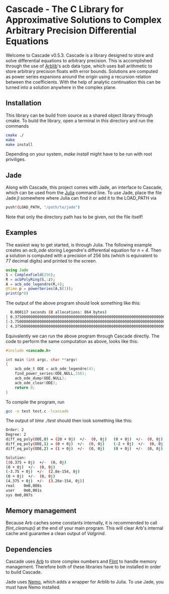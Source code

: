 # Cascade - The C Library for Approximative Solutions to Complex Arbitrary Precision Differential Equations

Welcome to Cascade v0.5.3.
Cascade is a library designed to store and solve differential equations to arbitrary precision. This is accomplished through the use of [Arblib](https://arblib.org)'s acb data type, which uses ball arithmetic to store arbitrary precision floats with error bounds. Solutions are computed as power series expanions around the origin using a recursion relation between the coefficients. With the help of analytic continuation this can be turned into a solution anywhere in the complex plane.

## Installation

This library can be build from source as a shared object library through cmake. To build the library, open a terminal in this directory and run the commands

```bash
cmake ./
make
make install
```
Depending on your system, *make install* might have to be run with root priviliges.

## Jade

Along with Cascade, this project comes with Jade, an interface to Cascade, which can be used from the [Julia](https://julialang.org) command line. To use Jade, place the file Jade.jl somewhere where Julia can find it or add it to the LOAD_PATH via

```bash
push!(LOAD_PATH, "/path/to/jade")
```
Note that only the directory path has to be given, not the file itself!

## Examples

The easiest way to get started, is through Julia. The following example creates an *acb_ode* storing Legendre's differential equation for *n = 4*. Then a solution is computed with a precision of 256 bits (which is equivalent to 77 decimal digits) and printed to the screen.

```julia
using Jade
S = ComplexField(256);
R = acbPolyRing(S,:z);
A = acb_ode_legendre(R,4);
@time p = powerSeries(A,S(1));
print(p*8)
```
The output of the above program should look something like this:

```bash
  0.000117 seconds (8 allocations: 864 bytes)
[ 0.37500000000000000000000000000000000000000000000000000000000000000000000000000 + i*0, 0 + i*0,
[-3.75000000000000000000000000000000000000000000000000000000000000000000000000000 +/- 1e-81] + i*0, 0 + i*0, 
[ 4.37500000000000000000000000000000000000000000000000000000000000000000000000000 +/- 1e-81] + i*0 ]
```

Equivalently we can run the above program through Cascade directly. The code to perform the same computation as above, looks like this:
```C
#include <cascade.h>

int main (int argc, char **argv)
{
    acb_ode_t ODE = acb_ode_legendre(4);
    find_power_series(ODE,NULL,256);
    acb_ode_dump(ODE,NULL);
    acb_ode_clear(ODE);
    return 0;
}
```

To compile the program, run
```bash
gcc -o test test.c -lcascade
```

The output of *time ./test* should then look something like this:
```bash
Order: 2
Degree: 2
diff_eq_poly(ODE,0) = (20 + 0j)  +/-  (0, 0j)	(0 + 0j)  +/-  (0, 0j)	(0 + 0j)  +/-  (0, 0j)	
diff_eq_poly(ODE,1) = (0 + 0j)  +/-  (0, 0j)	(-2 + 0j)  +/-  (0, 0j)	(0 + 0j)  +/-  (0, 0j)	
diff_eq_poly(ODE,2) = (1 + 0j)  +/-  (0, 0j)	(0 + 0j)  +/-  (0, 0j)	(-1 + 0j)  +/-  (0, 0j)	

Solution:
[(0.375 + 0j)  +/-  (0, 0j)
(0 + 0j)  +/-  (0, 0j)
(-3.75 + 0j)  +/-  (2.8e-154, 0j)
(0 + 0j)  +/-  (0, 0j)
(4.375 + 0j)  +/-  (3.26e-154, 0j)]
real	0m0,008s
user	0m0,001s
sys	0m0,007s
```

## Memory management

Because Arb caches some constants internally, it is recommended to call *flint_cleanup()* at the end of your main program. This will clear Arb's internal cache and guarantee a clean output of *Valgrind*.

## Dependencies

Cascade uses [Arb](https://arblib.org) to store complex numbers and [Flint](http://flintlib.org) to handle memory management. Therefore both of these libraries have to be installed in order to build Cascade.

Jade uses [Nemo](https://nemocas.org), which adds a wrapper for Arblib to Julia. To use Jade, you must have Nemo installed.
